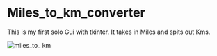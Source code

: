 # Miles_to_km_converter
This is my first solo Gui with tkinter. It takes in Miles and spits out Kms. 

![miles_to_ km](https://user-images.githubusercontent.com/64991182/114598204-03402780-9c68-11eb-8448-5042fbe55d56.jpeg)
